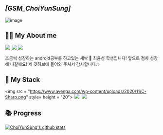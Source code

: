 ## *[GSM_ChoiYunSung]*

![image](https://i.pinimg.com/originals/85/45/49/854549e819681d9549ed054625de6a8c.gif)

## 🧑‍💻 My About me

<a href="https://GSMYunsung.github.io/">
    <img src = "https://img.shields.io/badge/MY%20BLOG-yellow?&style=flat&logo=github&logoColor=black" style="height : auto; margin-right : 2px;"/>
</a>
<a href="https://www.facebook.com/profile.php?id=100012797800961">
    <img src ="https://img.shields.io/badge/facebook-1877f2?style=flat-square&logo=facebook&logoColor=white&link=https://www.facebook.com/zzsza">
</a>
<a href="mailto:12345ggh81@gmail.com">
    <img src ="https://img.shields.io/badge/Gmail-d14836?style=flat-square&logo=Gmail&logoColor=white&link=mailto:snugyun01@gmail.com">
 </a>
<br>

조금씩 성장하는 android공부를 하고있는 새싹 🌴 최윤성 학생입니다! 앞으로 점차 성장해 나갈께요! 제 깃허브에 들어와 주셔서 감사합니다.✨


## 🥇 My Stack

<img src = "https://www.avenga.com/wp-content/uploads/2020/11/C-Sharp.png" style= height = "20"> <img src = "https://img.shields.io/badge/-C++-black?style=flat&logo=c%2B%2B" style="height : auto; margin-left : 2px; margin-right : 2px;"/> <img src = "https://img.shields.io/badge/-C%23%20-black?style=flat&logo=C%20Sharp" style="height : auto; margin-left : 2px; margin-right : 2px;"/>

## 📚 Progress

[![ChoiYunSung's github stats](https://github-readme-stats.vercel.app/api?username=GSMYunsung)](https://github.com/anuraghazra/github-readme-stats)
